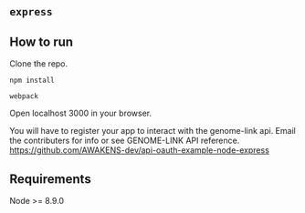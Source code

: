 ## `express`

## How to run

Clone the repo.

`npm install`

`webpack`

Open localhost 3000 in your browser.

You will have to register your app to interact with the genome-link api. Email the contributers for info or see GENOME-LINK API reference. https://github.com/AWAKENS-dev/api-oauth-example-node-express

## Requirements

Node >= 8.9.0
